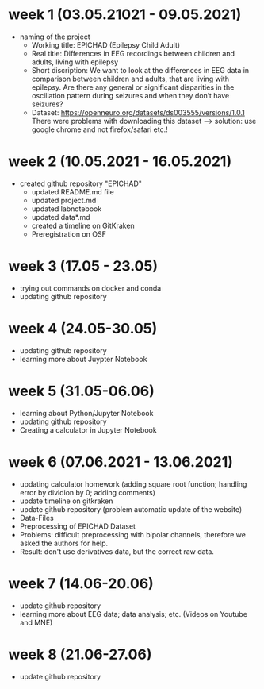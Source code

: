 # week 1 (03.05.21021 - 09.05.2021)
- naming of the project
  - Working title: EPICHAD (Epilepsy Child Adult)
  - Real title: Differences in EEG recordings between children and adults, living with epilepsy
  - Short discription: We want to look at the differences in EEG data in comparison between children and adults, that are living with epilepsy. Are there any general or significant disparities in the oscillation pattern during seizures and when they don’t have seizures?
  - Dataset: https://openneuro.org/datasets/ds003555/versions/1.0.1
    There were problems with downloading this dataset --> solution: use google chrome and not firefox/safari etc.!

# week 2 (10.05.2021 - 16.05.2021)
- created github repository "EPICHAD"
  - updated README.md file
  - updated project.md
  - updated labnotebook 
  - updated data*.md
  - created a timeline on GitKraken
  - Preregistration on OSF

# week 3 (17.05 - 23.05)
- trying out commands on docker and conda
- updating github repository 

# week 4 (24.05-30.05)
- updating github repository 
- learning more about Juypter Notebook

# week 5 (31.05-06.06)
- learning about Python/Jupyter Notebook
- updating github repository
- Creating a calculator in Jupyter Notebook

# week 6 (07.06.2021 - 13.06.2021)
- updating calculator homework (adding square root function; handling error by dividion by 0; adding comments)
- update timeline on gitkraken
- update github repository (problem automatic update of the website)
 - Data-Files
- Preprocessing of EPICHAD Dataset 
 - Problems: difficult preprocessing with bipolar channels, therefore we asked the authors for help. 
 - Result: don't use derivatives data, but the correct raw data.  

# week 7 (14.06-20.06)
- update github repository
- learning more about EEG data; data analysis; etc. (Videos on Youtube and MNE)

# week 8 (21.06-27.06)
- update github repository 
